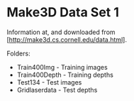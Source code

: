 # Make3D Data Set 1

Information at, and downloaded from [http://make3d.cs.cornell.edu/data.html].

Folders:
- Train400Img - Training images
- Train400Depth - Training depths
- Test134 - Test images
- Gridlaserdata - Test depths
